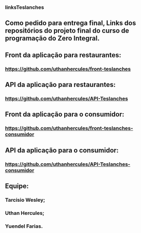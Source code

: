 ### linksTeslanches
## Como pedido para entrega final, Links dos repositórios do projeto final do curso de programação do Zero Integral.

## Front da aplicação para restaurantes:
### https://github.com/uthanhercules/front-teslanches

## API da aplicação para restaurantes:
### https://github.com/uthanhercules/API-Teslanches

## Front da aplicação para o consumidor:
### https://github.com/uthanhercules/front-teslanches-consumidor


## API da aplicação para o consumidor:
### https://github.com/uthanhercules/API-Teslanches-consumidor

## Equipe:
### Tarcísio Wesley;
### Uthan Hercules;
### Yuendel Farias.
